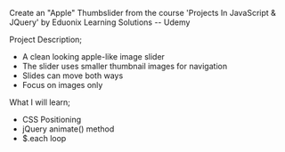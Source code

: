 Create an "Apple" Thumbslider from the course 'Projects In JavaScript & JQuery' by Eduonix Learning Solutions -- Udemy

Project Description;

* A clean looking apple-like image slider
* The slider uses smaller thumbnail images for navigation
* Slides can move both ways
* Focus on images only

What I will learn;

* CSS Positioning
* jQuery animate() method
* $.each loop
